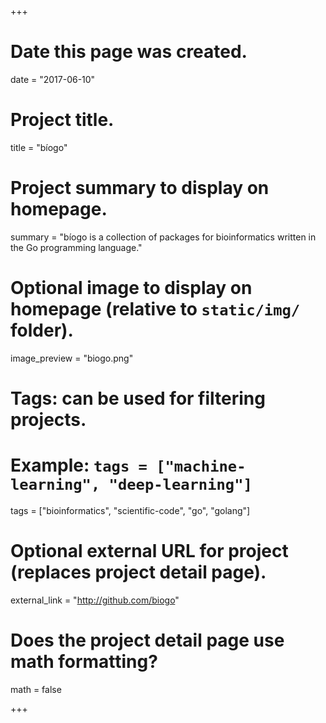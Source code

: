 +++
# Date this page was created.
date = "2017-06-10"

# Project title.
title = "bíogo"

# Project summary to display on homepage.
summary = "bíogo is a collection of packages for bioinformatics written in the Go programming language."

# Optional image to display on homepage (relative to `static/img/` folder).
image_preview = "biogo.png"

# Tags: can be used for filtering projects.
# Example: `tags = ["machine-learning", "deep-learning"]`
tags = ["bioinformatics", "scientific-code", "go", "golang"]

# Optional external URL for project (replaces project detail page).
external_link = "http://github.com/biogo"

# Does the project detail page use math formatting?
math = false

+++


